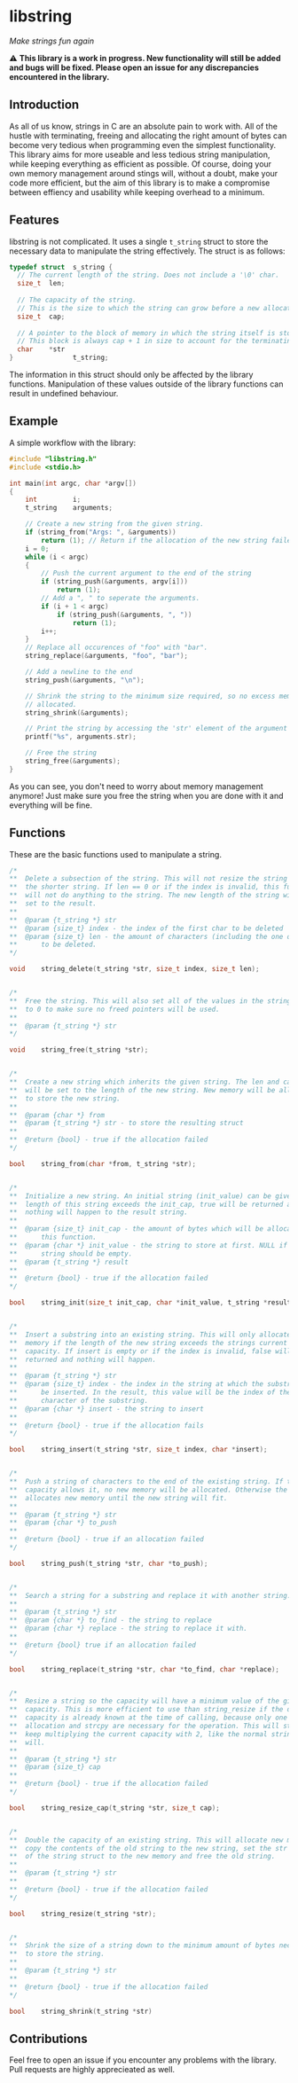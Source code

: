 # libstring
_Make strings fun again_

⚠️ **This library is a work in progress. New functionality will still be added and bugs will be fixed. Please open an issue for any discrepancies encountered in the library.**

## Introduction
As all of us know, strings in C are an absolute pain to work with. All of the hustle with terminating, freeing and allocating the right amount of bytes can become very tedious when programming even the simplest functionality. This library aims for more useable and less tedious string manipulation, while keeping everything as efficient as possible. Of course, doing your own memory management around stings will, without a doubt, make your code more efficient, but the aim of this library is to make a compromise between effiency and usability while keeping overhead to a minimum.

## Features
libstring is not complicated. It uses a single `t_string` struct to store the necessary data to manipulate the string effectively. The struct is as follows:
```c
typedef struct  s_string {
  // The current length of the string. Does not include a '\0' char.
  size_t  len;
  
  // The capacity of the string.
  // This is the size to which the string can grow before a new allocation is necessary.
  size_t  cap;
  
  // A pointer to the block of memory in which the string itself is stored.
  // This block is always cap + 1 in size to account for the terminating character.
  char    *str
}               t_string;
```
The information in this struct should only be affected by the library functions. Manipulation of these values outside of the library functions can result in undefined behaviour.

## Example
A simple workflow with the library:
```c
#include "libstring.h"
#include <stdio.h>

int	main(int argc, char *argv[])
{
	int			i;
	t_string	arguments;

	// Create a new string from the given string.
	if (string_from("Args: ", &arguments))	
		return (1); // Return if the allocation of the new string failed.
	i = 0;
	while (i < argc)
	{
		// Push the current argument to the end of the string
		if (string_push(&arguments, argv[i]))
			return (1);
		// Add a ", " to seperate the arguments.
		if (i + 1 < argc)
			if (string_push(&arguments, ", "))
				return (1);
		i++;
	}
	// Replace all occurences of "foo" with "bar".
	string_replace(&arguments, "foo", "bar");

	// Add a newline to the end
	string_push(&arguments, "\n");

	// Shrink the string to the minimum size required, so no excess memory is
	// allocated.
	string_shrink(&arguments);

	// Print the string by accessing the 'str' element of the argument struct.
	printf("%s", arguments.str);

	// Free the string
	string_free(&arguments);
}
```
As you can see, you don't need to worry about memory management anymore! Just make sure you free the string when you are done with it and everything will be fine.

## Functions
These are the basic functions used to manipulate a string.
```c
/*
**	Delete a subsection of the string. This will not resize the string to fit
**	the shorter string. If len == 0 or if the index is invalid, this function
**	will not do anything to the string. The new length of the string will be
**	set to the result.
**
**	@param {t_string *} str
**	@param {size_t} index - the index of the first char to be deleted
**	@param {size_t} len - the amount of characters (including the one on index)
**		to be deleted.
*/

void	string_delete(t_string *str, size_t index, size_t len);


/*
**	Free the string. This will also set all of the values in the string struct
**	to 0 to make sure no freed pointers will be used.
**
**	@param {t_string *} str
*/

void	string_free(t_string *str);


/*
**	Create a new string which inherits the given string. The len and cap fields
**	will be set to the length of the new string. New memory will be allocated
**	to store the new string.
**
**	@param {char *} from
**	@param {t_string *} str - to store the resulting struct
**
**	@return {bool} - true if the allocation failed
*/

bool	string_from(char *from, t_string *str);


/*
**	Initialize a new string. An initial string (init_value) can be given. If the
**	length of this string exceeds the init_cap, true will be returned and
**	nothing will happen to the result string.
**
**	@param {size_t} init_cap - the amount of bytes which will be allocated in
**		this function.
**	@param {char *} init_value - the string to store at first. NULL if the new
**		string should be empty.
**	@param {t_string *} result
**
**	@return {bool} - true if the allocation failed
*/

bool	string_init(size_t init_cap, char *init_value, t_string *result);


/*
**	Insert a substring into an existing string. This will only allocate new
**	memory if the length of the new string exceeds the strings current
**	capacity. If insert is empty or if the index is invalid, false will be
**	returned and nothing will happen.
**
**	@param {t_string *} str
**	@param {size_t} index - the index in the string at which the substring will
**		be inserted. In the result, this value will be the index of the first
**		character of the substring.
**	@param {char *} insert - the string to insert
**
**	@return {bool} - true if the allocation fails
*/

bool	string_insert(t_string *str, size_t index, char *insert);


/*
**	Push a string of characters to the end of the existing string. If the
**	capacity allows it, no new memory will be allocated. Otherwise the function
**	allocates new memory until the new string will fit.
**
**	@param {t_string *} str
**	@param {char *} to_push
**
**	@return {bool} - true if an allocation failed
*/

bool	string_push(t_string *str, char *to_push);


/*
**	Search a string for a substring and replace it with another string.
**
**	@param {t_string *} str
**	@param {char *} to_find - the string to replace
**	@param {char *} replace - the string to replace it with.
**
**	@return {bool} true if an allocation failed
*/

bool	string_replace(t_string *str, char *to_find, char *replace);


/*
**	Resize a string so the capacity will have a minimum value of the given
**	capacity. This is more efficient to use than string_resize if the desired
**	capacity is already known at the time of calling, because only one
**	allocation and strcpy are necessary for the operation. This will still
**	keep multiplying the current capacity with 2, like the normal string_resize
**	will.
**
**	@param {t_string *} str
**	@param {size_t} cap
**
**	@return {bool} - true if the allocation failed
*/

bool	string_resize_cap(t_string *str, size_t cap);


/*
**	Double the capacity of an existing string. This will allocate new memory,
**	copy the contents of the old string to the new string, set the str element
**	of the string struct to the new memory and free the old string.
**
**	@param {t_string *} str
**
**	@return {bool} - true if the allocation failed
*/

bool	string_resize(t_string *str);


/*
**	Shrink the size of a string down to the minimum amount of bytes necessary
**	to store the string.
**
**	@param {t_string *} str
**
**	@return {bool} - true if the allocation failed
*/

bool	string_shrink(t_string *str)
```

## Contributions
Feel free to open an issue if you encounter any problems with the library. Pull requests are highly apprecieated as well.
